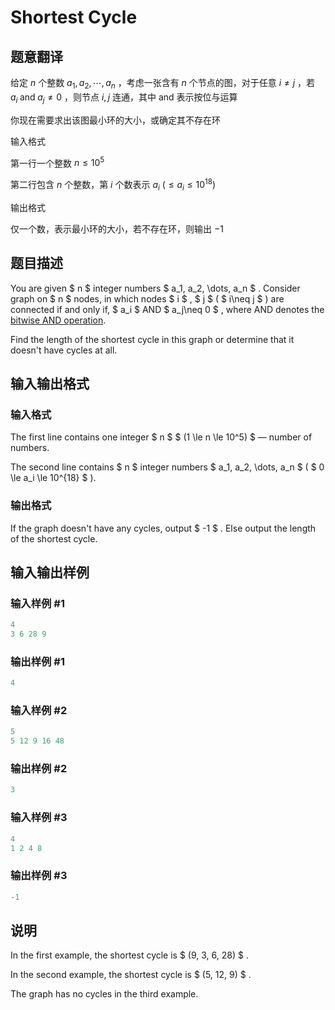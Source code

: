 # Shortest Cycle

## 题意翻译

给定 $n$ 个整数 $a_1,\,a_2,\,\cdots,a_n$ ，考虑一张含有 $n$ 个节点的图，对于任意 $i\ne j$ ，若 $a_i\;\text{and}\;a_j\ne 0$ ，则节点 $i,\,j$ 连通，其中 $\text{and}$ 表示按位与运算

你现在需要求出该图最小环的大小，或确定其不存在环

输入格式

第一行一个整数 $n\le 10^5$

第二行包含 $n$ 个整数，第 $i$ 个数表示 $a_i$ ($\le a_i\le 10^{18}$)

输出格式

仅一个数，表示最小环的大小，若不存在环，则输出 $-1$

## 题目描述

You are given $ n $ integer numbers $ a_1, a_2, \dots, a_n $ . Consider graph on $ n $ nodes, in which nodes $ i $ , $ j $ ( $ i\neq j $ ) are connected if and only if, $ a_i $ AND $ a_j\neq 0 $ , where AND denotes the [bitwise AND operation](https://en.wikipedia.org/wiki/Bitwise_operation#AND).

Find the length of the shortest cycle in this graph or determine that it doesn't have cycles at all.

## 输入输出格式

### 输入格式

The first line contains one integer $ n $ $ (1 \le n \le 10^5) $ — number of numbers.

The second line contains $ n $ integer numbers $ a_1, a_2, \dots, a_n $ ( $ 0 \le a_i \le 10^{18} $ ).

### 输出格式

If the graph doesn't have any cycles, output $ -1 $ . Else output the length of the shortest cycle.

## 输入输出样例

### 输入样例 #1

```cpp
4
3 6 28 9

```
### 输出样例 #1

```cpp
4
```


### 输入样例 #2

```cpp
5
5 12 9 16 48

```
### 输出样例 #2

```cpp
3
```


### 输入样例 #3

```cpp
4
1 2 4 8

```
### 输出样例 #3

```cpp
-1
```


## 说明

In the first example, the shortest cycle is $ (9, 3, 6, 28) $ .

In the second example, the shortest cycle is $ (5, 12, 9) $ .

The graph has no cycles in the third example.

